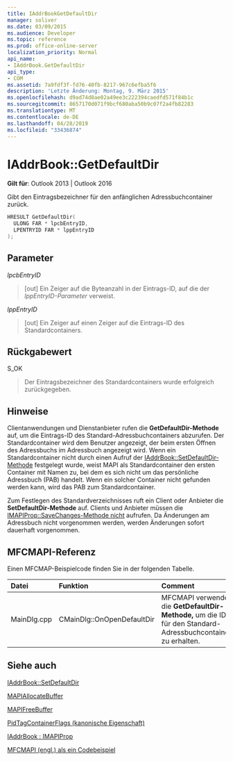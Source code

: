 ```yaml
---
title: IAddrBookGetDefaultDir
manager: soliver
ms.date: 03/09/2015
ms.audience: Developer
ms.topic: reference
ms.prod: office-online-server
localization_priority: Normal
api_name:
- IAddrBook.GetDefaultDir
api_type:
- COM
ms.assetid: 7a9fdf3f-fd76-40fb-8217-967c6efba5f6
description: 'Letzte Änderung: Montag, 9. März 2015'
ms.openlocfilehash: d9ad74d8ae02a49ee3c222394caedfd571f84b1c
ms.sourcegitcommit: 8657170d071f9bcf680aba50b9c07f2a4fb82283
ms.translationtype: MT
ms.contentlocale: de-DE
ms.lasthandoff: 04/28/2019
ms.locfileid: "33436874"
---
```

# <a name="iaddrbookgetdefaultdir"></a>IAddrBook::GetDefaultDir

  
  
**Gilt für**: Outlook 2013 | Outlook 2016 
  
Gibt den Eintragsbezeichner für den anfänglichen Adressbuchcontainer zurück.
  
```cpp
HRESULT GetDefaultDir(
  ULONG FAR * lpcbEntryID,
  LPENTRYID FAR * lppEntryID
);
```

## <a name="parameters"></a>Parameter

 _lpcbEntryID_
  
> [out] Ein Zeiger auf die Byteanzahl in der Eintrags-ID, auf die der  _lppEntryID-Parameter_ verweist. 
    
 _lppEntryID_
  
> [out] Ein Zeiger auf einen Zeiger auf die Eintrags-ID des Standardcontainers.
    
## <a name="return-value"></a>Rückgabewert

S_OK 
  
> Der Eintragsbezeichner des Standardcontainers wurde erfolgreich zurückgegeben.
    
## <a name="remarks"></a>Hinweise

Clientanwendungen und Dienstanbieter rufen die **GetDefaultDir-Methode** auf, um die Eintrags-ID des Standard-Adressbuchcontainers abzurufen. Der Standardcontainer wird dem Benutzer angezeigt, der beim ersten Öffnen des Adressbuchs im Adressbuch angezeigt wird. Wenn ein Standardcontainer nicht durch einen Aufruf der [IAddrBook::SetDefaultDir-Methode](iaddrbook-setdefaultdir.md) festgelegt wurde, weist MAPI als Standardcontainer den ersten Container mit Namen zu, bei dem es sich nicht um das persönliche Adressbuch (PAB) handelt. Wenn ein solcher Container nicht gefunden werden kann, wird das PAB zum Standardcontainer. 
  
Zum Festlegen des Standardverzeichnisses ruft ein Client oder Anbieter die **SetDefaultDir-Methode** auf. Clients und Anbieter müssen die [IMAPIProp::SaveChanges-Methode nicht](imapiprop-savechanges.md) aufrufen. Da Änderungen am Adressbuch nicht vorgenommen werden, werden Änderungen sofort dauerhaft vorgenommen. 
  
## <a name="mfcmapi-reference"></a>MFCMAPI-Referenz

Einen MFCMAP-Beispielcode finden Sie in der folgenden Tabelle.
  
|**Datei**|**Funktion**|**Comment**|
|:-----|:-----|:-----|
|MainDlg.cpp  <br/> |CMainDlg::OnOpenDefaultDir  <br/> |MFCMAPI verwendet die **GetDefaultDir-Methode,** um die ID für den Standard-Adressbuchcontainer zu erhalten.  <br/> |
   
## <a name="see-also"></a>Siehe auch



[IAddrBook::SetDefaultDir](iaddrbook-setdefaultdir.md)
  
[MAPIAllocateBuffer](mapiallocatebuffer.md)
  
[MAPIFreeBuffer](mapifreebuffer.md)
  
[PidTagContainerFlags (kanonische Eigenschaft)](pidtagcontainerflags-canonical-property.md)
  
[IAddrBook : IMAPIProp](iaddrbookimapiprop.md)


[MFCMAPI (engl.) als ein Codebeispiel](mfcmapi-as-a-code-sample.md)

